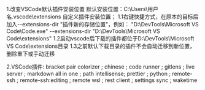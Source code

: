 1.改变VSCode默认插件安装位置
默认安装位置：C:\Users\用户名\.vscode\extensions
自定义插件安装位置；
1.1右键快捷方式，在原本的目标后加入--extensions-dir "插件新的存储位置"，例如：
"D:\DevTools\Microsoft VS Code\Code.exe" --extensions-dir "D:\DevTools\Microsoft VS Code\extensions"
1.2启动vscode后下载的插件都位于D:\DevTools\Microsoft VS Code\extensions目录
1.3之前默认下载目录的插件不会自动迁移到新位置，删除重下或手动迁移

2.VSCode插件:
bracket pair colorizer ;
chinese ; 
code runner ; 
gitlens ; 
live server ; 
markdown all in one ; 
path intellisense;
prettier ; 
python ; 
remote-ssh ; 
remote-ssh:editing ; 
remote wsl ; 
rest client ; 
settings sync ; 
waketime